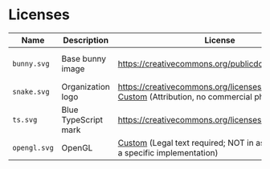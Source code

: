 # Licenses

Name | Description | License | URL
--- | --- | --- | ---
`bunny.svg` | Base bunny image | https://creativecommons.org/publicdomain/mark/1.0/ | https://thenounproject.com/icon/rabbit-1049190/<br />https://commons.wikimedia.org/wiki/File:Rabbit_(1049190)_-_The_Noun_Project.svg
`snake.svg` | Organization logo | https://creativecommons.org/licenses/by/3.0/<br />[Custom](https://github.com/Genshin/PhantomOpenEmoji/blob/master/LICENSE.md) (Attribution, no commercial physical material) | https://commons.wikimedia.org/wiki/File:PEO-snake_alt.svg<br />https://github.com/Genshin/PhantomOpenEmoji 
`ts.svg` | Blue TypeScript mark | https://creativecommons.org/licenses/by/4.0/ | https://www.typescriptlang.org/branding/<br>https://github.com/microsoft/TypeScript-Website
`opengl.svg` | OpenGL | [Custom](https://www.khronos.org/legal/trademarks) (Legal text required; NOT in association with a specific implementation) | https://www.khronos.org/legal/trademarks/